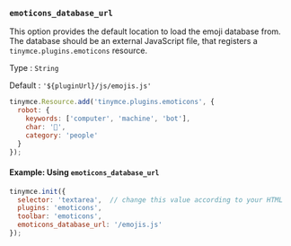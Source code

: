 ### `emoticons_database_url`

This option provides the default location to load the emoji database from. The database should be an external JavaScript file, that registers a `tinymce.plugins.emoticons` resource.

Type
: `String`

Default
: `'${pluginUrl}/js/emojis.js'`

```js
tinymce.Resource.add('tinymce.plugins.emoticons', {
  robot: {
    keywords: ['computer', 'machine', 'bot'],
    char: '🤖',
    category: 'people'
  }
});
```

#### Example: Using `emoticons_database_url`

```js
tinymce.init({
  selector: 'textarea',  // change this value according to your HTML
  plugins: 'emoticons',
  toolbar: 'emoticons',
  emoticons_database_url: '/emojis.js'
});
```
